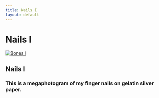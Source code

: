 ```yaml
---
title: Nails I
layout: default
---
```

<div class="col-md-9 col-md-offset-3">
	<h1>
	Nails I
	</h1>
	<div class="projects">
		<div class="project-item">
			<a href="img/objects/nails.jpg" data-lightbox="img">
				<img src="img/objects/nails.jpg" alt="Bones I">
			</a>
			<h2 class="title">Nails I</h2>
			<h3>
				This is a megaphotogram of my finger nails on gelatin silver paper.
			</h3>
		</div>
	</div>
</div>
